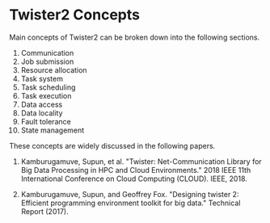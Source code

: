 Twister2 Concepts  
===================

Main concepts of Twister2 can be broken down into the following sections. 

1. Communication 
2. Job submission
3. Resource allocation 
3. Task system
4. Task scheduling 
5. Task execution 
6. Data access
7. Data locality
8. Fault tolerance 
9. State management 


These concepts are widely discussed in the following papers. 

1. Kamburugamuve, Supun, et al. "Twister: Net-Communication Library for Big Data Processing in HPC and Cloud Environments." 2018 IEEE 11th International Conference on Cloud Computing (CLOUD). IEEE, 2018.
 
2. Kamburugamuve, Supun, and Geoffrey Fox. "Designing twister 2: Efficient programming environment toolkit for big data." Technical Report (2017).